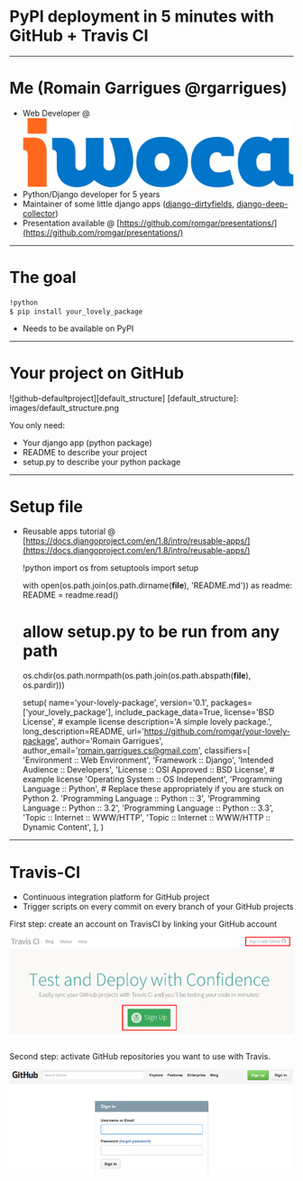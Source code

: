 # PyPI deployment in 5 minutes with GitHub + Travis CI

---

# Me (Romain Garrigues @rgarrigues)

- Web Developer @ ![iwoca-logo][iwoca_logo]
- Python/Django developer for 5 years
- Maintainer of some little django apps ([django-dirtyfields](https://github.com/smn/django-dirtyfields), [django-deep-collector](https://github.com/iwoca/django-deep-collector/))
- Presentation available @ [https://github.com/romgar/presentations/](https://github.com/romgar/presentations/)

[iwoca_logo]: images/logo_iwoca.png

---

# The goal

    !python
    $ pip install your_lovely_package

- Needs to be available on PyPI

---

# Your project on GitHub

![github-defaultproject][default_structure]
[default_structure]: images/default_structure.png

You only need:

- Your django app (python package)
- README to describe your project
- setup.py to describe your python package

---

# Setup file

- Reusable apps tutorial @ [https://docs.djangoproject.com/en/1.8/intro/reusable-apps/](https://docs.djangoproject.com/en/1.8/intro/reusable-apps/)

    !python
    import os
    from setuptools import setup

    with open(os.path.join(os.path.dirname(__file__), 'README.md')) as readme:
        README = readme.read()

    # allow setup.py to be run from any path
    os.chdir(os.path.normpath(os.path.join(os.path.abspath(__file__), os.pardir)))

    setup(
        name='your-lovely-package',
        version='0.1',
        packages=['your_lovely_package'],
        include_package_data=True,
        license='BSD License',  # example license
        description='A simple lovely package.',
        long_description=README,
        url='https://github.com/romgar/your-lovely-package',
        author='Romain Garrigues',
        author_email='romain.garrigues.cs@gmail.com',
        classifiers=[
            'Environment :: Web Environment',
            'Framework :: Django',
            'Intended Audience :: Developers',
            'License :: OSI Approved :: BSD License', # example license
            'Operating System :: OS Independent',
            'Programming Language :: Python',
            # Replace these appropriately if you are stuck on Python 2.
            'Programming Language :: Python :: 3',
            'Programming Language :: Python :: 3.2',
            'Programming Language :: Python :: 3.3',
            'Topic :: Internet :: WWW/HTTP',
            'Topic :: Internet :: WWW/HTTP :: Dynamic Content',
        ],
    )

---

# Travis-CI

- Continuous integration platform for GitHub project
- Trigger scripts on every commit on every branch of your GitHub projects

First step: create an account on TravisCI by linking your GitHub account

![travis-landing_page][travis_landing_page]

Second step: activate GitHub repositories you want to use with Travis.

![github-login][github_login]



[travis_landing_page]: images/travis_landing_page.png
[github_login]: images/github_login.png

